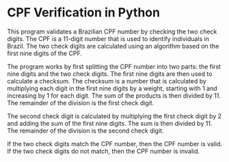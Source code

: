 # CPF Verification in Python
This program validates a Brazilian CPF number by checking the two check digits. The CPF is a 11-digit number that is used to identify individuals in Brazil. The two check digits are calculated using an algorithm based on the first nine digits of the CPF.

The program works by first splitting the CPF number into two parts: the first nine digits and the two check digits. The first nine digits are then used to calculate a checksum. The checksum is a number that is calculated by multiplying each digit in the first nine digits by a weight, starting with 1 and increasing by 1 for each digit. The sum of the products is then divided by 11. The remainder of the division is the first check digit.

The second check digit is calculated by multiplying the first check digit by 2 and adding the sum of the first nine digits. The sum is then divided by 11. The remainder of the division is the second check digit.

If the two check digits match the CPF number, then the CPF number is valid. If the two check digits do not match, then the CPF number is invalid.
